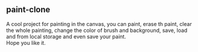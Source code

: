 ## paint-clone  
A cool project for painting in the canvas, you can paint, erase th paint, clear the whole painting, change the color of brush and background, save, load and from local storage and even save your paint.  
Hope you like it.
